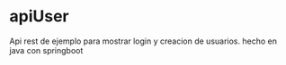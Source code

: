 # apiUser
Api rest de ejemplo para mostrar login y creacion de usuarios. hecho en java con springboot
